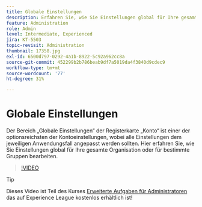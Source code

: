 ```yaml
---
title: Globale Einstellungen
description: Erfahren Sie, wie Sie Einstellungen global für Ihre gesamte Organisation oder für bestimmte Gruppen bearbeiten
feature: Administration
role: Admin
level: Intermediate, Experienced
jira: KT-5503
topic-revisit: Administration
thumbnail: 17358.jpg
exl-id: 6500d797-0292-4a1b-8922-5c92a962cc8a
source-git-commit: 452299b2b786beab9df7a5019da4f3840d9cdec9
workflow-type: tm+mt
source-wordcount: '77'
ht-degree: 31%

---
```


# Globale Einstellungen

Der Bereich „Globale Einstellungen“ der Registerkarte „Konto“ ist einer der optionsreichsten der Kontoeinstellungen, wobei alle Einstellungen dem jeweiligen Anwendungsfall angepasst werden sollten. Hier erfahren Sie, wie Sie Einstellungen global für Ihre gesamte Organisation oder für bestimmte Gruppen bearbeiten.

>[!VIDEO](https://video.tv.adobe.com/v/3412507?quality=12&learn=on&hidetitle=true)

>[!TIP]
>
>Dieses Video ist Teil des Kurses [Erweiterte Aufgaben für Administratoren](https://experienceleague.adobe.com/?recommended=Sign-A-1-2020.1) das auf Experience League kostenlos erhältlich ist!
